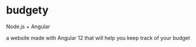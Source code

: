 # budgety

Node.js + Angular

a website made with Angular 12 that will help you keep track of your budget
